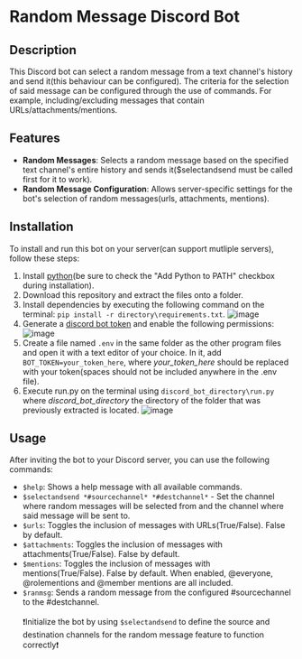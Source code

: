 # Random Message Discord Bot

## Description
This Discord bot can select a random message from a text channel's history and send it(this behaviour can be configured). The criteria for the selection of said message can be configured through the use of commands. For example, including/excluding messages that contain URLs/attachments/mentions.

## Features
- **Random Messages**: Selects a random message based on the specified text channel's entire history and sends it($selectandsend must be called first for it to work).
- **Random Message Configuration**: Allows server-specific settings for the bot's selection of random messages(urls, attachments, mentions).

## Installation
To install and run this bot on your server(can support mutliple servers), follow these steps:
1. Install [python](https://www.python.org/downloads/)(be sure to check the "Add Python to PATH" checkbox during installation).
2. Download this repository and extract the files onto a folder.
3. Install dependencies by executing the following command on the terminal: `pip install -r directory\requirements.txt`.
![image](https://github.com/Beast-East/random-message-discord-bot/assets/138492796/13393ea7-8e28-498e-a547-f09396c59085)
4. Generate a [discord bot token](https://discordgsm.com/guide/how-to-get-a-discord-bot-token) and enable the following permissions: 
![image](https://github.com/Beast-East/random-message-discord-bot/assets/138492796/78e11a91-bd03-403d-ad10-0e1b73ba42b3)
5. Create a file named `.env` in the same folder as the other program files and open it with a text editor of your choice. 
In it, add `BOT_TOKEN=your_token_here`, where *your_token_here* should be replaced with your token(spaces should not be included anywhere in the .env file).
6. Execute run.py on the terminal using `discord_bot_directory\run.py` where *discord_bot_directory* the directory of the folder that was previously extracted is located.
![image](https://github.com/Beast-East/random-message-discord-bot/assets/138492796/bcf1d04b-2ef3-45d3-8fe3-16230af25bae)



## Usage
After inviting the bot to your Discord server, you can use the following commands:
- `$help`: Shows a help message with all available commands.
- `$selectandsend *#sourcechannel* *#destchannel*` - Set the channel where random messages will be selected from and the channel where said message will be sent to.
- `$urls`: Toggles the inclusion of messages with URLs(True/False). False by default.
- `$attachments`: Toggles the inclusion of messages with attachments(True/False). False by default.
- `$mentions`: Toggles the inclusion of messages with mentions(True/False). False by default. When enabled, @everyone, @rolementions and @member mentions are all included.
- `$ranmsg`: Sends a random message from the configured #sourcechannel to the #destchannel.
<br/><br/>❗Initialize the bot by using `$selectandsend` to define the source and destination channels for the random message feature to function correctly❗
